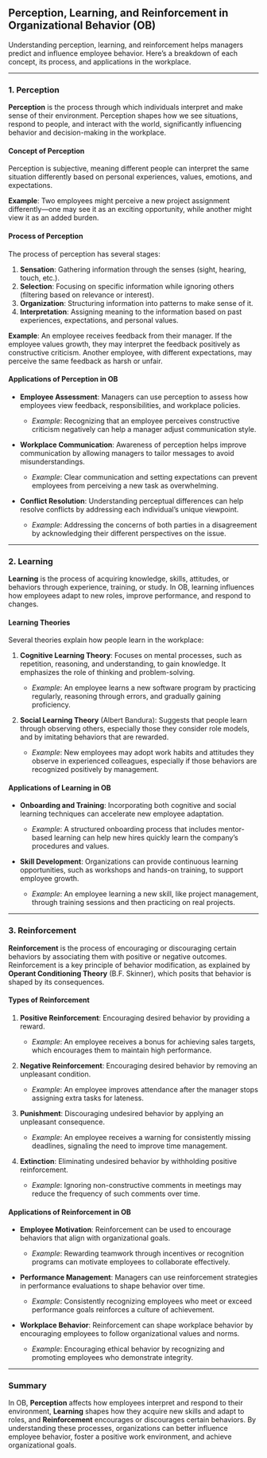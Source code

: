 ## Perception, Learning, and Reinforcement in Organizational Behavior (OB)

Understanding perception, learning, and reinforcement helps managers predict and influence employee behavior. Here’s a breakdown of each concept, its process, and applications in the workplace.

---

### 1. Perception

**Perception** is the process through which individuals interpret and make sense of their environment. Perception shapes how we see situations, respond to people, and interact with the world, significantly influencing behavior and decision-making in the workplace.

#### Concept of Perception
Perception is subjective, meaning different people can interpret the same situation differently based on personal experiences, values, emotions, and expectations.

**Example**: Two employees might perceive a new project assignment differently—one may see it as an exciting opportunity, while another might view it as an added burden.

#### Process of Perception
The process of perception has several stages:

1. **Sensation**: Gathering information through the senses (sight, hearing, touch, etc.).
2. **Selection**: Focusing on specific information while ignoring others (filtering based on relevance or interest).
3. **Organization**: Structuring information into patterns to make sense of it.
4. **Interpretation**: Assigning meaning to the information based on past experiences, expectations, and personal values.

**Example**: An employee receives feedback from their manager. If the employee values growth, they may interpret the feedback positively as constructive criticism. Another employee, with different expectations, may perceive the same feedback as harsh or unfair.

#### Applications of Perception in OB
- **Employee Assessment**: Managers can use perception to assess how employees view feedback, responsibilities, and workplace policies.
  - *Example*: Recognizing that an employee perceives constructive criticism negatively can help a manager adjust communication style.

- **Workplace Communication**: Awareness of perception helps improve communication by allowing managers to tailor messages to avoid misunderstandings.
  - *Example*: Clear communication and setting expectations can prevent employees from perceiving a new task as overwhelming.

- **Conflict Resolution**: Understanding perceptual differences can help resolve conflicts by addressing each individual’s unique viewpoint.
  - *Example*: Addressing the concerns of both parties in a disagreement by acknowledging their different perspectives on the issue.

---

### 2. Learning

**Learning** is the process of acquiring knowledge, skills, attitudes, or behaviors through experience, training, or study. In OB, learning influences how employees adapt to new roles, improve performance, and respond to changes.

#### Learning Theories
Several theories explain how people learn in the workplace:

1. **Cognitive Learning Theory**: Focuses on mental processes, such as repetition, reasoning, and understanding, to gain knowledge. It emphasizes the role of thinking and problem-solving.
   - *Example*: An employee learns a new software program by practicing regularly, reasoning through errors, and gradually gaining proficiency.

2. **Social Learning Theory** (Albert Bandura): Suggests that people learn through observing others, especially those they consider role models, and by imitating behaviors that are rewarded.
   - *Example*: New employees may adopt work habits and attitudes they observe in experienced colleagues, especially if those behaviors are recognized positively by management.

#### Applications of Learning in OB
- **Onboarding and Training**: Incorporating both cognitive and social learning techniques can accelerate new employee adaptation.
  - *Example*: A structured onboarding process that includes mentor-based learning can help new hires quickly learn the company’s procedures and values.

- **Skill Development**: Organizations can provide continuous learning opportunities, such as workshops and hands-on training, to support employee growth.
  - *Example*: An employee learning a new skill, like project management, through training sessions and then practicing on real projects.

---

### 3. Reinforcement

**Reinforcement** is the process of encouraging or discouraging certain behaviors by associating them with positive or negative outcomes. Reinforcement is a key principle of behavior modification, as explained by **Operant Conditioning Theory** (B.F. Skinner), which posits that behavior is shaped by its consequences.

#### Types of Reinforcement
1. **Positive Reinforcement**: Encouraging desired behavior by providing a reward.
   - *Example*: An employee receives a bonus for achieving sales targets, which encourages them to maintain high performance.

2. **Negative Reinforcement**: Encouraging desired behavior by removing an unpleasant condition.
   - *Example*: An employee improves attendance after the manager stops assigning extra tasks for lateness.

3. **Punishment**: Discouraging undesired behavior by applying an unpleasant consequence.
   - *Example*: An employee receives a warning for consistently missing deadlines, signaling the need to improve time management.

4. **Extinction**: Eliminating undesired behavior by withholding positive reinforcement.
   - *Example*: Ignoring non-constructive comments in meetings may reduce the frequency of such comments over time.

#### Applications of Reinforcement in OB
- **Employee Motivation**: Reinforcement can be used to encourage behaviors that align with organizational goals.
  - *Example*: Rewarding teamwork through incentives or recognition programs can motivate employees to collaborate effectively.

- **Performance Management**: Managers can use reinforcement strategies in performance evaluations to shape behavior over time.
  - *Example*: Consistently recognizing employees who meet or exceed performance goals reinforces a culture of achievement.

- **Workplace Behavior**: Reinforcement can shape workplace behavior by encouraging employees to follow organizational values and norms.
  - *Example*: Encouraging ethical behavior by recognizing and promoting employees who demonstrate integrity.

---

### Summary

In OB, **Perception** affects how employees interpret and respond to their environment, **Learning** shapes how they acquire new skills and adapt to roles, and **Reinforcement** encourages or discourages certain behaviors. By understanding these processes, organizations can better influence employee behavior, foster a positive work environment, and achieve organizational goals.
